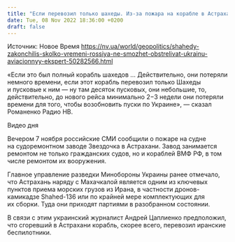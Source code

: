 ```yaml
---
title: "Если перевозил только шахеды. Из-за пожара на корабле в Астрахани россияне не смогут обстреливать Украину 2−3 недели — авиационный эксперт"
date: Tue, 08 Nov 2022 18:36:00 +0200
draft: false
---
```

Источник: Новое Время https://nv.ua/world/geopolitics/shahedy-zakonchilis-skolko-vremeni-rossiya-ne-smozhet-obstrelivat-ukrainu-aviacionnyy-ekspert-50282566.html


«Если это был полный корабль шахедов … Действительно, они потеряли немного времени, если этот корабль перевозил только Шахеды и пусковые к ним — ну там десяток пусковых, они небольшие, то, действительно, до нового рейса минимально 2−3 недели они потеряли времени для того, чтобы возобновить пуски по Украине», — сказал Романенко Радио НВ.

 Видео дня   

Вечером 7 ноября российские СМИ сообщили о пожаре на судне на судоремонтном заводе Звездочка в Астрахани. Завод занимается ремонтом не только гражданских судов, но и кораблей ВМФ РФ, в том числе ремонтом их вооружения.

Главное управление разведки Минобороны Украины ранее отмечало, что Астрахань наряду с Махачкалой является одним из ключевых пунктов приема морских грузов из Ирана, в частности дронов-камикадзе Shahed-136 или по крайней мере комплектующих для их сборки. Туда они приходят партиями в разобранном состоянии.

В связи с этим украинский журналист Андрей Цаплиенко предположил, что сгоревший в Астрахани корабль, скорее всего, перевозил иранские беспилотники.
